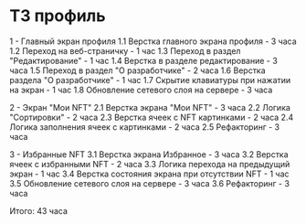 # ТЗ профиль

1 - Главный экран профиля
 1.1 Верстка главного экрана профиля - 3 часа
 1.2 Переход на веб-страничку - 1 час
 1.3 Переход в раздел "Редактирование" - 1 час
 1.4 Верстка в разделе редактирование - 3 часа
 1.5 Переход в раздел "О разработчике" - 2 часа
 1.6 Верстка раздела "О разработчике" - 1 час
 1.7 Скрытие клавиатуры при нажатии на экран - 1 час
 1.8 Обновление сетевого слоя на сервере - 3 часа

2 - Экран "Мои NFT"
 2.1 Верстка экрана "Мои NFT" - 3 часа
 2.2 Логика "Сортировки" - 2 часа
 2.3 Верстка ячеек с NFT картинками - 2 часа
 2.4 Логика заполнения ячеек с картинками - 2 часа
 2.5 Рефакторинг - 3 часа
 

3 - Избранные NFT
 3.1 Верстка экрана Избранное  - 3 часа 
 3.2 Верстка ячеек с избранными NFT - 2 часа 
 3.3 Логика перехода на предыдущий экран - 1 час 
 3.4 Верстка состояния экрана при отсутствии NFT - 1 час
 3.5 Обновление сетевого слоя на сервере - 3 часа
 3.6 Рефакторинг - 3 часа

Итого: 43 часа
